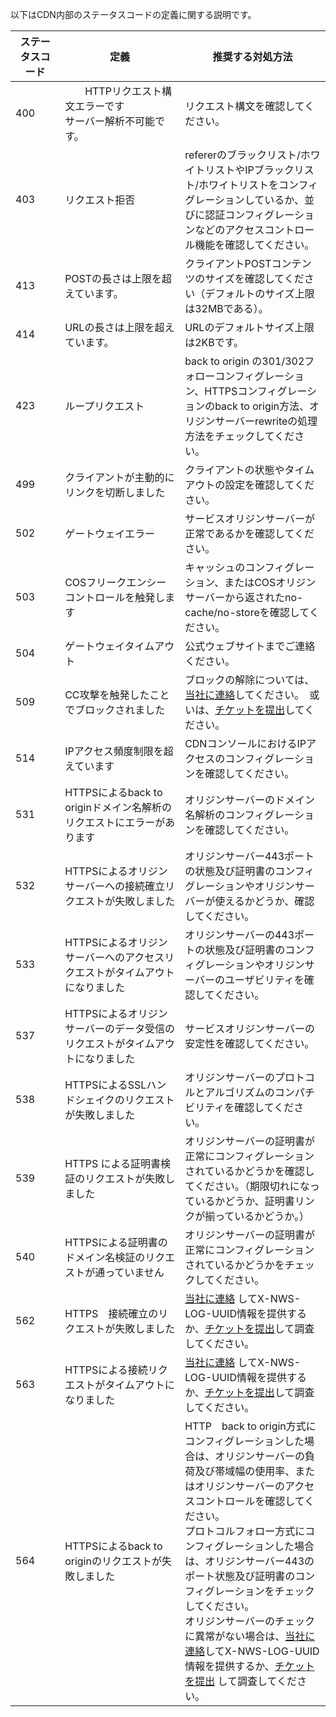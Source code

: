 <style>
table th:nth-of-type(3) {
	width: 586px;
}
</style>
以下はCDN内部のステータスコードの定義に関する説明です。

| ステータスコード| 定義                                          |推奨する対処方法　　　　　　|
| ----- | --------------------------------------------------- | ------------------------------------------------------------ |
|400　　|　　HTTPリクエスト構文エラーです<br/>サーバー解析不可能です。|リクエスト構文を確認してください。|
|403　　|リクエスト拒否　　　　　　　　|refererのブラックリスト/ホワイトリストやIPブラックリスト/ホワイトリストをコンフィグレーションしているか、並びに認証コンフィグレーションなどのアクセスコントロール機能を確認してください。|
|413　　|POSTの長さは上限を超えています。　　|クライアントPOSTコンテンツのサイズを確認してください（デフォルトのサイズ上限は32MBである）。           |
|414　　|URLの長さは上限を超えています。　　|URLのデフォルトサイズ上限は2KBです。                                        |
| 423      |ループリクエスト　　　　　　　　　|back to origin の301/302フォローコンフィグレーション、HTTPSコンフィグレーションのback to origin方法、オリジンサーバーrewriteの処理方法をチェックしてください。|
|499　　|クライアントが主動的にリンクを切断しました                   |クライアントの状態やタイムアウトの設定を確認してください。|
|502　　|ゲートウェイエラー　　　　　　　　　　|サービスオリジンサーバーが正常であるかを確認してください。                                       |
|503      | COSフリークエンシーコントロールを触発します                          |キャッシュのコンフィグレーション、またはCOSオリジンサーバーから返されたno-cache/no-storeを確認してください。                 |
| 504   | ゲートウェイタイムアウト|公式ウェブサイトまでご連絡ください。 |
|509　　|CC攻撃を触発したことでブロックされました                     |ブロックの解除については、[当社に連絡](https://intl.cloud.tencent.com/contact-sales)してください。　或いは、[チケットを提出](https://console.cloud.tencent.com/workorder/category)してください。                             |
|514　　|IPアクセス頻度制限を超えています　　　　　　| CDNコンソールにおけるIPアクセスのコンフィグレーションを確認してください。                                |
|531　　|HTTPSによるback to originドメイン名解析のリクエストにエラーがあります            |オリジンサーバーのドメイン名解析のコンフィグレーションを確認してください。                                       |
|532　　|HTTPSによるオリジンサーバーへの接続確立リクエストが失敗しました　　　　　|オリジンサーバー443ポートの状態及び証明書のコンフィグレーションやオリジンサーバーが使えるかどうか、確認してください。                  |
|533　　|HTTPSによるオリジンサーバーへのアクセスリクエストがタイムアウトになりました              |オリジンサーバーの443ポートの状態及び証明書のコンフィグレーションやオリジンサーバーのユーザビリティを確認してください。                  |
|537　　|HTTPSによるオリジンサーバーのデータ受信のリクエストがタイムアウトになりました            |サービスオリジンサーバーの安定性を確認してください。                                         |
|538　　|HTTPSによるSSLハンドシェイクのリクエストが失敗しました                    |オリジンサーバーのプロトコルとアルゴリズムのコンパチビリティを確認してください。                                 |
|539　　|HTTPS による証明書検証のリクエストが失敗しました                |オリジンサーバーの証明書が正常にコンフィグレーションされているかどうかを確認してください。（期限切れになっているかどうか、証明書リンクが揃っているかどうか。）       |
|540　　|HTTPSによる証明書のドメイン名検証のリクエストが通っていません                |オリジンサーバーの証明書が正常にコンフィグレーションされているかどうかをチェックしてください。　|
|562　　|HTTPS　接続確立のリクエストが失敗しました                    |[当社に連絡](https://intl.cloud.tencent.com/contact-sales) してX-NWS-LOG-UUID情報を提供するか、[チケットを提出](https://console.cloud.tencent.com/workorder/category)して調査してください。   |
|563　　|HTTPSによる接続リクエストがタイムアウトになりました                   |[当社に連絡](https://intl.cloud.tencent.com/contact-sales) してX-NWS-LOG-UUID情報を提供するか、[チケットを提出](https://console.cloud.tencent.com/workorder/category)して調査してください。   |
|564　　|HTTPSによるback to originのリクエストが失敗しました　　　|HTTP　back to origin方式にコンフィグレーションした場合は、オリジンサーバーの負荷及び帯域幅の使用率、またはオリジンサーバーのアクセスコントロールを確認してください。</br>プロトコルフォロー方式にコンフィグレーションした場合は、オリジンサーバー443のポート状態及び証明書のコンフィグレーションをチェックしてください。</br>オリジンサーバーのチェックに異常がない場合は、[当社に連絡](https://intl.cloud.tencent.com/contact-sales)してX-NWS-LOG-UUID情報を提供するか、[チケットを提出](https://console.cloud.tencent.com/workorder/category) して調査してください。|












